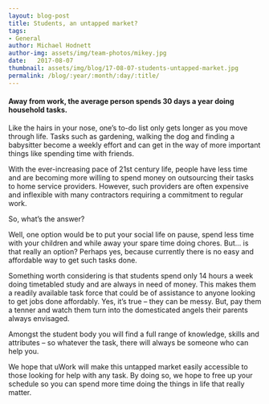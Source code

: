 ```yaml
---
layout: blog-post
title: Students, an untapped market?
tags:
- General
author: Michael Hodnett
author-img: assets/img/team-photos/mikey.jpg
date:   2017-08-07
thumbnail: assets/img/blog/17-08-07-students-untapped-market.jpg
permalink: /blog/:year/:month/:day/:title/
---
```


#### Away from work, the average person spends 30 days a year doing household tasks.

Like the hairs in your nose, one’s to-do list only gets longer as you move through life. Tasks such as gardening, walking the dog and finding a babysitter become a weekly effort and can get in the way of more important things like spending time with friends.

With the ever-increasing pace of 21st century life, people have less time and are becoming more willing to spend money on outsourcing their tasks to home service providers. However, such providers are often expensive and inflexible with many contractors requiring a commitment to regular work.

So, what’s the answer?

Well, one option would be to put your social life on pause, spend less time with your children and while away your spare time doing chores. But… is that really an option? Perhaps yes, because currently there is no easy and affordable way to get such tasks done.

Something worth considering is that students spend only 14 hours a week doing timetabled study and are always in need of money. This makes them a readily available task force that could be of assistance to anyone looking to get jobs done affordably. Yes, it’s true – they can be messy. But, pay them a tenner and watch them turn into the domesticated angels their parents always envisaged.

Amongst the student body you will find a full range of knowledge, skills and attributes – so whatever the task, there will always be someone who can help you.

We hope that uWork will make this untapped market easily accessible to those looking for help with any task. By doing so, we hope to free up your schedule so you can spend more time doing the things in life that really matter.